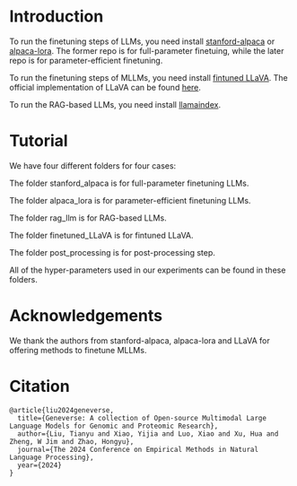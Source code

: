 # Introduction

To run the finetuning steps of LLMs, you need install [stanford-alpaca](https://github.com/tatsu-lab/stanford_alpaca) or [alpaca-lora](https://github.com/tloen/alpaca-lora). The former repo is for full-parameter finetuing, while the later repo is for parameter-efficient finetuning. 

To run the finetuning steps of MLLMs, you need install [fintuned LLaVA](https://github.com/mrseanryan/finetune_LLaVA). The official implementation of LLaVA can be found [here](https://github.com/haotian-liu/LLaVA).

To run the RAG-based LLMs, you need install [llamaindex](https://docs.llamaindex.ai/en/stable/getting_started/installation.html). 

# Tutorial

We have four different folders for four cases:

The folder stanford_alpaca is for full-parameter finetuning LLMs.

The folder alpaca_lora is for parameter-efficient finetuning LLMs.

The folder rag_llm is for RAG-based LLMs.

The folder finetuned_LLaVA is for fintuned LLaVA.

The folder post_processing is for post-processing step.

All of the hyper-parameters used in our experiments can be found in these folders.

# Acknowledgements

We thank the authors from stanford-alpaca, alpaca-lora and LLaVA for offering methods to finetune MLLMs.

# Citation

```
@article{liu2024geneverse,
  title={Geneverse: A collection of Open-source Multimodal Large Language Models for Genomic and Proteomic Research},
  author={Liu, Tianyu and Xiao, Yijia and Luo, Xiao and Xu, Hua and Zheng, W Jim and Zhao, Hongyu},
  journal={The 2024 Conference on Empirical Methods in Natural Language Processing},
  year={2024}
}
```